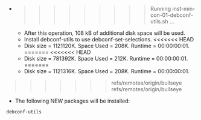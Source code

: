 * >>>>>>>>> Running inst-min-con-01-debconf-utils.sh ...
  * After this operation, 108 kB of additional disk space will be used.
  * Install debconf-utils to use debconf-set-selections.
<<<<<<< HEAD
  * Disk size = 1121120K. Space Used = 208K. Runtime = 00:00:00:01.
=======
<<<<<<< HEAD
  * Disk size = 781392K. Space Used = 212K. Runtime = 00:00:00:01.
=======
  * Disk size = 1121316K. Space Used = 208K. Runtime = 00:00:00:01.
>>>>>>> refs/remotes/origin/bullseye
>>>>>>> refs/remotes/origin/bullseye
  * The following NEW packages will be installed:
  ```bash
debconf-utils
  ```
